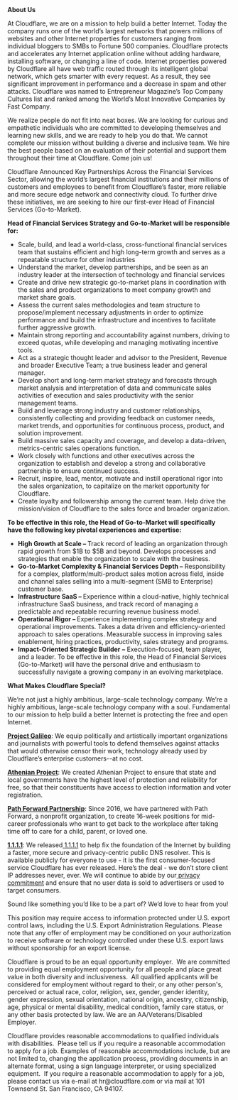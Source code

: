 <div class="content-intro">
	<div><strong>About Us</strong></div>
	<div>
		<p>At Cloudflare, we are on a mission to help build a better Internet. Today the company runs one of the world’s largest networks that powers millions of websites and other Internet properties for customers ranging from individual bloggers to SMBs to Fortune 500 companies. Cloudflare protects and accelerates any Internet application online without adding hardware, installing software, or changing a line of code. Internet properties powered by Cloudflare all have web traffic routed through its intelligent global network, which gets smarter with every request. As a result, they see significant improvement in performance and a decrease in spam and other attacks. Cloudflare was named to Entrepreneur Magazine’s Top Company Cultures list and ranked among the World’s Most Innovative Companies by Fast Company.&nbsp;</p>
		<p><span style="font-weight: 400;">We realize people do not fit into neat boxes. We are looking for curious and empathetic individuals who are committed to developing themselves and learning new skills, and we are ready to help you do that. We cannot complete our mission without building a diverse and inclusive team. We hire the best people based on an evaluation of their potential and support them throughout their time at Cloudflare. Come join us!&nbsp;</span></p>
	</div>
</div>
<p>Cloudflare Announced Key Partnerships Across the Financial Services Sector, allowing the world’s largest financial institutions and their millions of customers and employees to benefit from Cloudflare’s faster, more reliable and more secure edge network and connectivity cloud. To further drive these initiatives, we are seeking to hire our first-ever Head of Financial Services (Go-to-Market).&nbsp;&nbsp;</p>
<p><strong>Head of Financial Services Strategy and Go-to-Market will be responsible for:</strong></p>
<ul>
	<li>Scale, build, and lead a world-class, cross-functional financial services team that sustains efficient and high long-term growth and serves as a repeatable structure for other industries</li>
	<li>Understand the market, develop partnerships, and be seen as an industry leader at the intersection of technology and financial services&nbsp;</li>
	<li>Create and drive new strategic go-to-market plans in coordination with the sales and product organizations to meet company growth and market share goals.</li>
	<li>Assess the current sales methodologies and team structure to propose/implement necessary adjustments in order to optimize performance and build the infrastructure and incentives to facilitate further aggressive growth.</li>
	<li>Maintain strong reporting and accountability against numbers, driving to exceed quotas, while developing and managing motivating incentive tools.</li>
	<li>Act as a strategic thought leader and advisor to the President, Revenue and broader Executive Team; a true business leader and general manager.</li>
	<li>Develop short and long-term market strategy and forecasts through market analysis and interpretation of data and communicate sales activities of execution and sales productivity with the senior management teams.</li>
	<li>Build and leverage strong industry and customer relationships, consistently collecting and providing feedback on customer needs, market trends, and opportunities for continuous process, product, and solution improvement.&nbsp;</li>
	<li>Build massive sales capacity and coverage, and develop a data-driven, metrics-centric sales operations function.</li>
	<li>Work closely with functions and other executives across the organization to establish and develop a strong and collaborative partnership to ensure continued success.</li>
	<li>Recruit, inspire, lead, mentor, motivate and instill operational rigor into the sales organization, to capitalize on the market opportunity for Cloudflare.</li>
	<li>Create loyalty and followership among the current team. Help drive the mission/vision of Cloudflare to the sales force and broader organization.</li>
</ul>
<p><strong>To be effective in this role, the Head of Go-to-Market will specifically have the following key pivotal experiences and expertise:</strong></p>
<ul>
	<li><strong>High Growth at Scale – </strong>Track record of leading an organization through rapid growth from $1B to $5B and beyond. Develops processes and strategies that enable the organization to scale with the business.</li>
	<li><strong>Go-to-Market Complexity &amp; Financial Services Depth –</strong> Responsibility for a complex, platform/multi-product sales motion across field, inside and channel sales selling into a multi-segment (SMB to Enterprise) customer base.</li>
	<li><strong>Infrastructure SaaS – </strong>Experience within a cloud-native, highly technical infrastructure SaaS business, and track record of managing a predictable and repeatable recurring revenue business model.</li>
	<li><strong>Operational Rigor – </strong>Experience implementing complex strategy and operational improvements. Takes a data driven and efficiency-oriented approach to sales operations. Measurable success in improving sales enablement, hiring practices, productivity, sales strategy and programs.</li>
	<li><strong>Impact-Oriented Strategic Builder</strong> <strong>–</strong> Execution-focused, team player, and a leader. To be effective in this role, the Head of Financial Services (Go-to-Market) will have the personal drive and enthusiasm to successfully navigate a growing company in an evolving marketplace.</li>
</ul>
<div class="content-conclusion">
	<p><strong>What Makes Cloudflare Special?</strong></p>
	<p><span style="font-weight: 400;">We’re not just a highly ambitious, large-scale technology company. We’re a highly ambitious, large-scale technology company with a soul. Fundamental to our mission to help build a better Internet is protecting the free and open Internet.</span></p>
	<p><a href="https://blog.cloudflare.com/protecting-free-expression-online/"><strong>Project Galileo</strong></a><span style="font-weight: 400;">: We equip politically and artistically important organizations and journalists with powerful tools to defend themselves against attacks that would otherwise censor their work, technology already used by Cloudflare’s enterprise customers--at no cost.</span></p>
	<p><strong><a href="https://www.cloudflare.com/athenian/">Athenian Project</a></strong><span style="font-weight: 400;">: We created Athenian Project to ensure that state and local governments have the highest level of protection and reliability for free, so that their constituents have access to election information and voter registration.</span></p>
	<p><a href="https://blog.cloudflare.com/tag/path-forward/"><strong>Path Forward Partnership</strong></a><span style="font-weight: 400;">: Since 2016, we have partnered with Path Forward, a nonprofit organization, to create 16-week positions for mid-career professionals who want to get back to the workplace after taking time off to care for a child, parent, or loved one.</span></p>
	<p><a href="https://1.1.1.1/"><strong>1.1.1.1</strong></a><span style="font-weight: 400;">: We released</span><a href="https://1.1.1.1/"> <span style="font-weight: 400;">1.1.1.1</span></a><span style="font-weight: 400;"> to help fix the foundation of the Internet by building a faster, more secure and privacy-centric public DNS resolver. This is available publicly for everyone to use - it is the first consumer-focused service Cloudflare has ever released. Here’s the deal - we don’t store client IP addresses never, ever. We will continue to abide by our</span><a href="https://developers.cloudflare.com/1.1.1.1/privacy/public-dns-resolver"> privacy commitment</a><span style="font-weight: 400;"> and ensure that no user data is sold to advertisers or used to target consumers.</span></p>
	<p><span style="font-weight: 400;">Sound like something you’d like to be a part of? We’d love to hear from you!</span></p>
	<p><span style="font-weight: 400;">This position may require access to information protected under U.S. export control laws, including the U.S. Export Administration Regulations. Please note that any offer of employment may be conditioned on your authorization to receive software or technology controlled under these U.S. export laws without sponsorship for an export license.</span></p>
	<p><span style="font-weight: 400;">Cloudflare is proud to be an equal opportunity employer. &nbsp;We are committed to providing equal employment opportunity for all people and place great value in both diversity and inclusiveness. &nbsp;All qualified applicants will be considered for employment without regard to their, or any other person's, perceived or actual</span> <span style="font-weight: 400;">race, color, religion, sex, gender, gender identity, gender expression, sexual orientation, national origin, ancestry, citizenship, age, physical or mental disability, medical condition, family care status, or any other basis protected by law. </span><span style="font-weight: 400;">We are an AA/Veterans/Disabled Employer.</span></p>
	<p><span style="font-weight: 400;">Cloudflare provides reasonable accommodations to qualified individuals with disabilities. &nbsp;Please tell us if you require a reasonable accommodation to apply for a job. Examples of reasonable accommodations include, but are not limited to, changing the application process, providing documents in an alternate format, using a sign language interpreter, or using specialized equipment. &nbsp;If you require a reasonable accommodation to apply for a job, please contact us via e-mail at </span><span style="font-weight: 400;">hr@cloudflare.com</span><span style="font-weight: 400;"> or via mail at 101 Townsend St. San Francisco, CA 94107.</span></p>
</div>